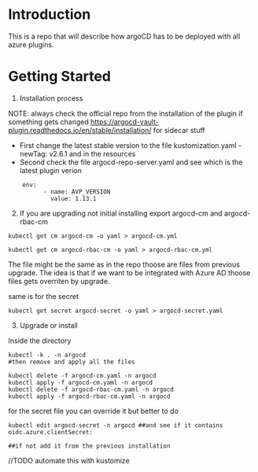 # Introduction 
This is a repo that will describe how argoCD has to be deployed with all azure plugins. 

# Getting Started

1.	Installation process

NOTE:
always check the official repo from the installation of the plugin if something gets changed
https://argocd-vault-plugin.readthedocs.io/en/stable/installation/
for sidecar stuff
* First change the latest stable version to the file kustomization.yaml - newTag: v2.6.1 and in the resources
* Second check the file argocd-repo-server.yaml and see which is the latest plugin verion
```
    env:
          - name: AVP_VERSION
            value: 1.13.1
```

2.	If you are upgrading not initial installing export argocd-cm and argocd-rbac-cm
```
kubectl get cm argocd-cm -o yaml > argocd-cm.yml

```

```
kubectl get cm argocd-rbac-cm -o yaml > argocd-rbac-cm.yml

```

The file might be the same as in the repo thoose are files from previous upgrade. The idea is that if we want to be integrated with Azure AD thoose files gets overriten by upgrade.

same is for the secret
```
kubectl get secret argocd-secret -o yaml > argocd-secret.yaml
```
3.	Upgrade or install

Inside the directory 
```
kubectl -k . -n argocd
#then remove and apply all the files

kubectl delete -f argocd-cm.yaml -n argocd
kubectl apply -f argocd-cm.yaml -n argocd
kubectl delete -f argocd-rbac-cm.yaml -n argocd
kubectl apply -f argocd-rbac-cm.yaml -n argocd

```

for the secret file you can override it but better to do 
```
kubectl edit argocd-secret -n argocd ##and see if it contains  oidc.azure.clientSecret:

##if not add it from the previous installation

```


//TODO automate this with kustomize